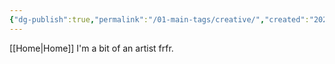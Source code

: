 ```yaml
---
{"dg-publish":true,"permalink":"/01-main-tags/creative/","created":"2024-10-11T12:57:27.365+05:30","updated":"2024-10-11T13:26:39.000+05:30"}
---
```


[[Home\|Home]]
I'm a bit of an artist frfr.